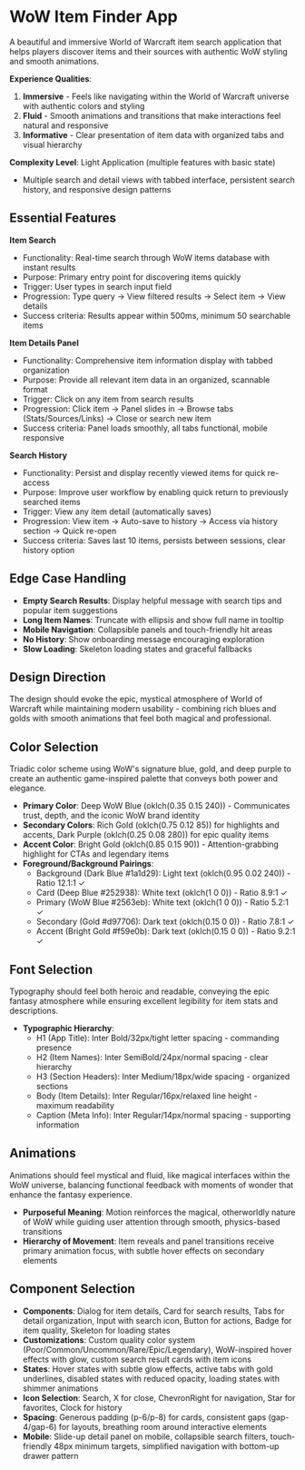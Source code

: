 # WoW Item Finder App

A beautiful and immersive World of Warcraft item search application that helps players discover items and their sources with authentic WoW styling and smooth animations.

**Experience Qualities**: 
1. **Immersive** - Feels like navigating within the World of Warcraft universe with authentic colors and styling
2. **Fluid** - Smooth animations and transitions that make interactions feel natural and responsive  
3. **Informative** - Clear presentation of item data with organized tabs and visual hierarchy

**Complexity Level**: Light Application (multiple features with basic state)
- Multiple search and detail views with tabbed interface, persistent search history, and responsive design patterns

## Essential Features

**Item Search**
- Functionality: Real-time search through WoW items database with instant results
- Purpose: Primary entry point for discovering items quickly
- Trigger: User types in search input field
- Progression: Type query → View filtered results → Select item → View details
- Success criteria: Results appear within 500ms, minimum 50 searchable items

**Item Details Panel**
- Functionality: Comprehensive item information display with tabbed organization
- Purpose: Provide all relevant item data in an organized, scannable format
- Trigger: Click on any item from search results
- Progression: Click item → Panel slides in → Browse tabs (Stats/Sources/Links) → Close or search new item
- Success criteria: Panel loads smoothly, all tabs functional, mobile responsive

**Search History**
- Functionality: Persist and display recently viewed items for quick re-access
- Purpose: Improve user workflow by enabling quick return to previously searched items
- Trigger: View any item detail (automatically saves)
- Progression: View item → Auto-save to history → Access via history section → Quick re-open
- Success criteria: Saves last 10 items, persists between sessions, clear history option

## Edge Case Handling

- **Empty Search Results**: Display helpful message with search tips and popular item suggestions
- **Long Item Names**: Truncate with ellipsis and show full name in tooltip
- **Mobile Navigation**: Collapsible panels and touch-friendly hit areas
- **No History**: Show onboarding message encouraging exploration
- **Slow Loading**: Skeleton loading states and graceful fallbacks

## Design Direction

The design should evoke the epic, mystical atmosphere of World of Warcraft while maintaining modern usability - combining rich blues and golds with smooth animations that feel both magical and professional.

## Color Selection

Triadic color scheme using WoW's signature blue, gold, and deep purple to create an authentic game-inspired palette that conveys both power and elegance.

- **Primary Color**: Deep WoW Blue (oklch(0.35 0.15 240)) - Communicates trust, depth, and the iconic WoW brand identity
- **Secondary Colors**: Rich Gold (oklch(0.75 0.12 85)) for highlights and accents, Dark Purple (oklch(0.25 0.08 280)) for epic quality items
- **Accent Color**: Bright Gold (oklch(0.85 0.15 90)) - Attention-grabbing highlight for CTAs and legendary items
- **Foreground/Background Pairings**: 
  - Background (Dark Blue #1a1d29): Light text (oklch(0.95 0.02 240)) - Ratio 12.1:1 ✓
  - Card (Deep Blue #252938): White text (oklch(1 0 0)) - Ratio 8.9:1 ✓  
  - Primary (WoW Blue #2563eb): White text (oklch(1 0 0)) - Ratio 5.2:1 ✓
  - Secondary (Gold #d97706): Dark text (oklch(0.15 0 0)) - Ratio 7.8:1 ✓
  - Accent (Bright Gold #f59e0b): Dark text (oklch(0.15 0 0)) - Ratio 9.2:1 ✓

## Font Selection

Typography should feel both heroic and readable, conveying the epic fantasy atmosphere while ensuring excellent legibility for item stats and descriptions.

- **Typographic Hierarchy**: 
  - H1 (App Title): Inter Bold/32px/tight letter spacing - commanding presence
  - H2 (Item Names): Inter SemiBold/24px/normal spacing - clear hierarchy  
  - H3 (Section Headers): Inter Medium/18px/wide spacing - organized sections
  - Body (Item Details): Inter Regular/16px/relaxed line height - maximum readability
  - Caption (Meta Info): Inter Regular/14px/normal spacing - supporting information

## Animations

Animations should feel mystical and fluid, like magical interfaces within the WoW universe, balancing functional feedback with moments of wonder that enhance the fantasy experience.

- **Purposeful Meaning**: Motion reinforces the magical, otherworldly nature of WoW while guiding user attention through smooth, physics-based transitions
- **Hierarchy of Movement**: Item reveals and panel transitions receive primary animation focus, with subtle hover effects on secondary elements

## Component Selection

- **Components**: Dialog for item details, Card for search results, Tabs for detail organization, Input with search icon, Button for actions, Badge for item quality, Skeleton for loading states
- **Customizations**: Custom quality color system (Poor/Common/Uncommon/Rare/Epic/Legendary), WoW-inspired hover effects with glow, custom search result cards with item icons
- **States**: Hover states with subtle glow effects, active tabs with gold underlines, disabled states with reduced opacity, loading states with shimmer animations
- **Icon Selection**: Search, X for close, ChevronRight for navigation, Star for favorites, Clock for history
- **Spacing**: Generous padding (p-6/p-8) for cards, consistent gaps (gap-4/gap-6) for layouts, breathing room around interactive elements
- **Mobile**: Slide-up detail panel on mobile, collapsible search filters, touch-friendly 48px minimum targets, simplified navigation with bottom-up drawer pattern